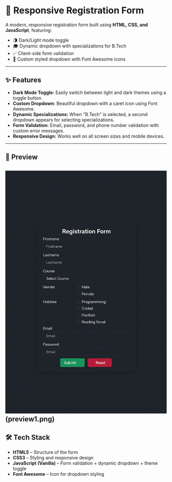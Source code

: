 # 📝 Responsive Registration Form

A modern, responsive registration form built using **HTML, CSS, and JavaScript**, featuring:

- 🌗 Dark/Light mode toggle
- 🎓 Dynamic dropdown with specializations for B.Tech
- ✅ Client-side form validation
- 🎨 Custom styled dropdown with Font Awesome icons

---

## ✨ Features

- **Dark Mode Toggle:** Easily switch between light and dark themes using a toggle button.
- **Custom Dropdown:** Beautiful dropdown with a caret icon using Font Awesome.
- **Dynamic Specializations:** When "B.Tech" is selected, a second dropdown appears for selecting specializations.
- **Form Validation:** Email, password, and phone number validation with custom error messages.
- **Responsive Design:** Works well on all screen sizes and mobile devices.

---

## 📸 Preview

![Registration Form Screenshot](preview.png)(preview1.png)
---

## 🛠️ Tech Stack

- **HTML5** – Structure of the form
- **CSS3** – Styling and responsive design
- **JavaScript (Vanilla)** – Form validation + dynamic dropdown + theme toggle
- **Font Awesome** – Icon for dropdown styling

